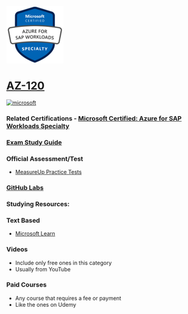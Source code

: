 <img src="/Images/certs/az-120.png" width="150" height="150">

# [AZ-120](https://learn.microsoft.com/certifications/exams/az-120)

<a href='https://learn.microsoft.com/en-us/certifications/browse/?type=specialty' target="_blank"><img alt='microsoft' src='https://img.shields.io/badge/specialty-100000?style=for-the-badge&logo=microsoft&logoColor=white&labelColor=0078D4&color=212221'/></a>

### Related Certifications - [Microsoft Certified: Azure for SAP Workloads Specialty](https://learn.microsoft.com/en-us/certifications/azure-for-sap-workloads-specialty)

### [Exam Study Guide](https://aka.ms/az120-studyguide)

### Official Assessment/Test
- [MeasureUp Practice Tests](https://www.measureup.com/microsoft-practice-test-az-120-planning-and-administering-microsoft-azure-for-sap-workloads.html)

### [GitHub Labs](https://microsoftlearning.github.io/AZ-120-Planning-and-Administering-Microsoft-Azure-for-SAP-Workloads/)

### Studying Resources:

### Text Based
- [Microsoft Learn](https://learn.microsoft.com/certifications/exams/az-120)
  
### Videos
- Include only free ones in this category
- Usually from YouTube

### Paid Courses
- Any course that requires a fee or payment
- Like the ones on Udemy

